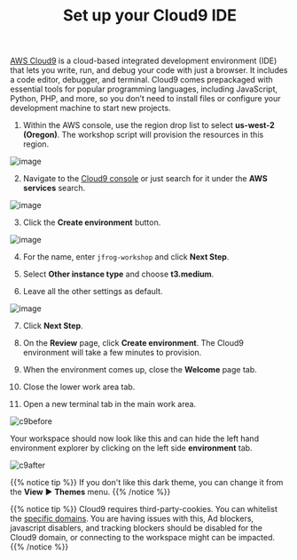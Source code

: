 ﻿---
title: "Set up your Cloud9 IDE"
chapter: false
weight: 22
pre: "<b>2.2 </b>"
---

[AWS Cloud9](https://aws.amazon.com/cloud9/) is a cloud-based integrated development environment (IDE) that lets you write, run, and debug your code with just a browser. It includes a code editor, debugger, and terminal. Cloud9 comes prepackaged with essential tools for popular programming languages, including JavaScript, Python, PHP, and more, so you don’t need to install files or configure your development machine to start new projects.

1. Within the AWS console, use the region drop list to select **us-west-2 (Oregon)**.  The workshop script will provision the resources in this region.

![image](/images/aws-pick-region.png)

2. Navigate to the [Cloud9 console](https://console.aws.amazon.com/cloud9/home) or just search for it under the **AWS services** search.

![image](/images/c9-search.png)

3. Click the **Create environment** button.

![image](/images/c9-create.png)

4. For the name, enter `jfrog-workshop` and click **Next Step**.


5. Select **Other instance type** and choose **t3.medium**.


6. Leave all the other settings as default.

![image](/images/c9-settings.png)

7. Click **Next Step**.

8. On the **Review** page, click **Create environment**. The Cloud9 environment will take a few minutes to provision.

7. When the environment comes up, close the **Welcome** page tab.

8. Close the lower work area tab.

9. Open a new terminal tab in the main work area.

![c9before](/images/c9before.png)

Your workspace should now look like this and can hide the left hand environment explorer by clicking on the left side **environment** tab.

![c9after](/images/c9after.png)

{{% notice tip %}}
If you don't like this dark theme, you can change it from the **View** ► **Themes** menu.
{{% /notice %}}

{{% notice tip %}}
Cloud9 requires third-party-cookies. You can whitelist the [specific domains]( https://docs.aws.amazon.com/cloud9/latest/user-guide/troubleshooting.html#troubleshooting-env-loading).  You are having issues with this, Ad blockers, javascript disablers, and tracking blockers should be disabled for the Cloud9 domain, or connecting to the workspace might can be impacted.
{{% /notice %}}

